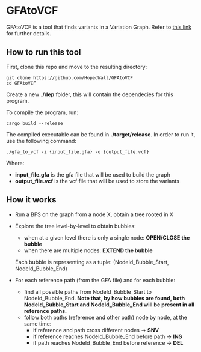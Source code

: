 # GFAtoVCF
GFAtoVCF is a tool that finds variants in a Variation Graph. Refer to [this link](https://gsocgraph.blogspot.com/) for further details.

## How to run this tool
First, clone this repo and move to the resulting directory:

```
git clone https://github.com/HopedWall/GFAtoVCF
cd GFAtoVCF
```

Create a new **./dep** folder, this will contain the dependecies for this program.


To compile the program, run:

```
cargo build --release
```

The compiled executable can be found in **./target/release**. In order to run it, use the following command:

```
./gfa_to_vcf -i {input_file.gfa} -o {output_file.vcf}
```

Where:
- **input_file.gfa** is the gfa file that will be used to build the graph
- **output_file.vcf** is the vcf file that will be used to store the variants

## How it works
- Run a BFS on the graph from a node X, obtain a tree rooted in X
- Explore the tree level-by-level to obtain bubbles:
    - when at a given level there is only a single node: **OPEN/CLOSE the bubble**
    - when there are multiple nodes: **EXTEND the bubble**
    
    Each bubble is representing as a tuple: (NodeId_Bubble_Start, NodeId_Bubble_End)
- For each reference path (from the GFA file) and for each bubble:
    - find all possible paths from NodeId_Bubble_Start to NodeId_Bubble_End. **Note that, by how bubbles are found, both NodeId_Bubble_Start and NodeId_Bubble_End will be present in all reference paths.**
    - follow both paths (reference and other path) node by node, at the same time:
        - if reference and path cross different nodes -> **SNV**
        - if reference reaches NodeId_Bubble_End before path -> **INS**
        - if path reaches NodeId_Bubble_End before reference -> **DEL**

